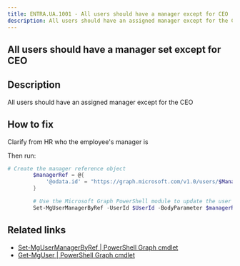 ```yaml
---
title: ENTRA.UA.1001 - All users should have a manager except for CEO
description: All users should have an assigned manager except for the CEO
---
```

## All users should have a manager set except for CEO

## Description

All users should have an assigned manager except for the CEO

## How to fix

Clarify from HR who the employee's manager is

Then run:

```powershell
# Create the manager reference object
        $managerRef = @{
            '@odata.id' = "https://graph.microsoft.com/v1.0/users/$ManagerId"
        }

        # Use the Microsoft Graph PowerShell module to update the user's manager
        Set-MgUserManagerByRef -UserId $UserId -BodyParameter $managerRef
```

## Related links

- [Set-MgUserManagerByRef | PowerShell Graph cmdlet](https://learn.microsoft.com/en-us/powershell/module/microsoft.graph.users/set-mgusermanagerbyref?view=graph-powershell-1.0)
- [Get-MgUser | PowerShell Graph cmdlet](https://learn.microsoft.com/en-us/powershell/module/microsoft.graph.users/get-mguser?view=graph-powershell-1.0)

